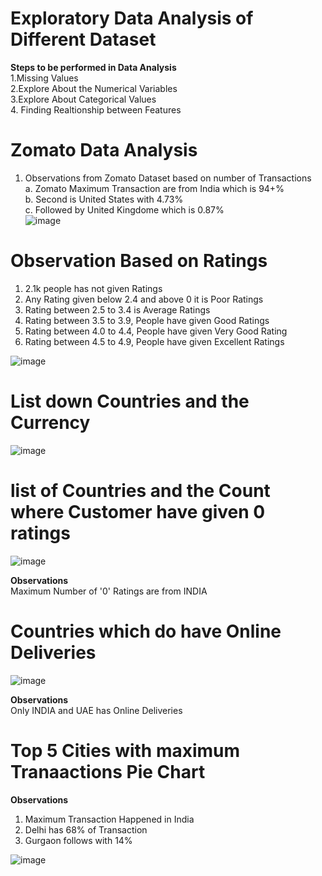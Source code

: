 # Exploratory Data Analysis of Different Dataset

**Steps to be performed in Data Analysis**</br>
1.Missing Values </br>
2.Explore About the Numerical Variables </br>
3.Explore About Categorical Values</br>
4. Finding Realtionship between Features</br> 


# **Zomato Data Analysis** </br>

1. Observations from Zomato Dataset based on number of Transactions</br>
  a. Zomato Maximum Transaction are from India which is 94+% </br>
  b. Second is United States with 4.73%</br>
  c. Followed by United Kingdome which is 0.87%</br>
![image](https://user-images.githubusercontent.com/38419795/192179175-86d2029c-795d-491f-9d95-52204ecc8a88.png)

# **Observation Based on Ratings**</br>
 1. 2.1k people has not given Ratings </br>
 2. Any Rating given below 2.4 and above 0 it is Poor Ratings </br>
 3. Rating between 2.5 to 3.4 is Average Ratings </br>
 4. Rating between 3.5 to 3.9, People have given Good Ratings</br>
 5. Rating between 4.0 to 4.4, People have given Very Good Rating</br>
 6. Rating between 4.5 to 4.9, People have given Excellent Ratings</br>

![image](https://user-images.githubusercontent.com/38419795/192179323-6b06d4eb-296c-404b-a94d-22f8fc2b6c12.png)</br>

# List down Countries and the Currency</br>
![image](https://user-images.githubusercontent.com/38419795/192261531-45b29d40-4786-4941-8e7f-2ee69f2a0da9.png)</br>

# list of Countries and the Count where Customer have given 0 ratings
![image](https://user-images.githubusercontent.com/38419795/192262040-8c22c1e8-2637-49f3-ba62-58ce6a8f8a0f.png)</br>

**Observations** </br>
Maximum Number of '0' Ratings are from INDIA </br>

# Countries which do have Online Deliveries </br>
![image](https://user-images.githubusercontent.com/38419795/192263537-3ceb6901-3832-4dd8-b97f-fb2c1a26fb4d.png) </br>

**Observations** </br>
Only INDIA and UAE has Online Deliveries </br>

# Top 5 Cities with maximum Tranaactions Pie Chart </br>

**Observations** </br>
  1. Maximum Transaction Happened in India </br>
  2. Delhi has 68% of Transaction </br>
  3. Gurgaon follows with 14% </br>

![image](https://user-images.githubusercontent.com/38419795/192389037-af87e2ae-e5b4-4b4e-a08b-91ee3e4012be.png)

